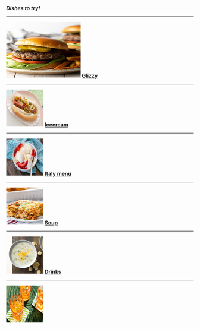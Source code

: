 <html>
 <head> <b> <i> Dishes to try! </i> </head>
  <hr/ >
<img src="hamburgerecipe.jpeg" title="impossilbe burger filled with estrogen no go" width=200 height=150>
 <a href="https://www.foodnetwork.com/grilling/grilling-central-burgers-and-hot-dogs/top-hot-dogs">Glizzy</a>
  <hr/ >
 <img src="hotdogrecipe.jpeg" title="Glizzy worth gobbeling" width=100 height=100>
 <a href="https://barefeetinthekitchen.com/homemade-ice-cream-recipe/">Icecream</a>
   <hr/ >
<img src="icecreamrecipe.jpg" title="end your nice meal with some dessert." width=100 height=100>
 <a href="https://www.spendwithpennies.com/easy-homemade-lasagna/">Italy menu</a>
   <hr/ >
 <img src="lasagnarecipe.jpg" title="itsa me mr italy food i cookda meatball" width=100 height=100/>
 <a href="https://www.tasteofhome.com/collection/classic-homemade-soup-recipes/">Soup</a>
   <hr/ >
      <img src="image.png" title="i forgot what this was i didnt lable it:(" width=100 height=100>
 <a href="https://www.foodandwine.com/drinks/cocktail-recipes-2022">Drinks</a>
   <hr/ >
 <img src="cocktailrecipe.jpeg" title="Round on the house wash down the glizzy!" width=100 height=100>
 </html>
